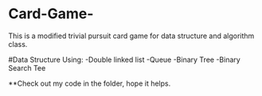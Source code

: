 # Card-Game-
This is a modified trivial pursuit card game for data structure and algorithm class.

#Data Structure Using:
-Double linked list
-Queue
-Binary Tree
-Binary Search Tee

**Check out my code in the folder, hope it helps.
